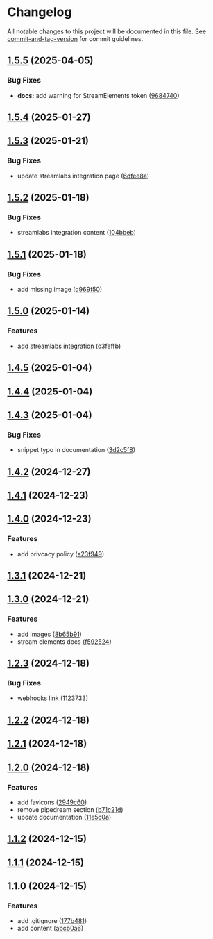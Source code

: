 # Changelog

All notable changes to this project will be documented in this file. See [commit-and-tag-version](https://github.com/absolute-version/commit-and-tag-version) for commit guidelines.

## [1.5.5](https://github.com/theater-improrama/improfans-docs/compare/v1.5.4...v1.5.5) (2025-04-05)


### Bug Fixes

* **docs:** add warning for StreamElements token ([9684740](https://github.com/theater-improrama/improfans-docs/commit/9684740cfa59086a303be33b78ee1913271ead71))

## [1.5.4](https://github.com/theater-improrama/improfans-docs/compare/v1.5.3...v1.5.4) (2025-01-27)

## [1.5.3](https://github.com/theater-improrama/improfans-docs/compare/v1.5.2...v1.5.3) (2025-01-21)


### Bug Fixes

* update streamlabs integration page ([6dfee8a](https://github.com/theater-improrama/improfans-docs/commit/6dfee8a70c99f77a6565dbe6137071a9bafbfa62))

## [1.5.2](https://github.com/theater-improrama/improfans-docs/compare/v1.5.1...v1.5.2) (2025-01-18)


### Bug Fixes

* streamlabs integration content ([104bbeb](https://github.com/theater-improrama/improfans-docs/commit/104bbebde176f554a1f86bec4422c6ecfb494152))

## [1.5.1](https://github.com/theater-improrama/improfans-docs/compare/v1.5.0...v1.5.1) (2025-01-18)


### Bug Fixes

* add missing image ([d969f50](https://github.com/theater-improrama/improfans-docs/commit/d969f5063a5f24aa44e3b3d3583e52952db1d530))

## [1.5.0](https://github.com/theater-improrama/improfans-docs/compare/v1.4.5...v1.5.0) (2025-01-14)


### Features

* add streamlabs integration ([c3feffb](https://github.com/theater-improrama/improfans-docs/commit/c3feffb7f86608b88136d27b4d3ef5d31b0c8ca5))

## [1.4.5](https://github.com/theater-improrama/improfans-docs/compare/v1.4.4...v1.4.5) (2025-01-04)

## [1.4.4](https://github.com/theater-improrama/improfans-docs/compare/v1.4.3...v1.4.4) (2025-01-04)

## [1.4.3](https://github.com/theater-improrama/improfans-docs/compare/v1.4.2...v1.4.3) (2025-01-04)


### Bug Fixes

* snippet typo in documentation ([3d2c5f8](https://github.com/theater-improrama/improfans-docs/commit/3d2c5f8a896cb0033e819efc015128b79bd3b572))

## [1.4.2](https://github.com/theater-improrama/improfans-docs/compare/v1.4.1...v1.4.2) (2024-12-27)

## [1.4.1](https://github.com/theater-improrama/improfans-docs/compare/v1.4.0...v1.4.1) (2024-12-23)

## [1.4.0](https://github.com/theater-improrama/improfans-docs/compare/v1.3.1...v1.4.0) (2024-12-23)


### Features

* add privcacy policy ([a23f949](https://github.com/theater-improrama/improfans-docs/commit/a23f9491b87e1fe4e851972cd2395757a4ba792b))

## [1.3.1](https://github.com/theater-improrama/improfans-docs/compare/v1.3.0...v1.3.1) (2024-12-21)

## [1.3.0](https://github.com/theater-improrama/improfans-docs/compare/v1.2.3...v1.3.0) (2024-12-21)


### Features

* add images ([8b65b91](https://github.com/theater-improrama/improfans-docs/commit/8b65b912ce6beeebec816754f3994e580099a0f0))
* stream elements docs ([f592524](https://github.com/theater-improrama/improfans-docs/commit/f59252479df68cfa6ccbd5ca8c65982f63dfbf98))

## [1.2.3](https://github.com/theater-improrama/improfans-docs/compare/v1.2.2...v1.2.3) (2024-12-18)


### Bug Fixes

* webhooks link ([1123733](https://github.com/theater-improrama/improfans-docs/commit/1123733ddc8152d744e05e185a81f0f8d51fc8d7))

## [1.2.2](https://github.com/theater-improrama/improfans-docs/compare/v1.2.1...v1.2.2) (2024-12-18)

## [1.2.1](https://github.com/theater-improrama/improfans-docs/compare/v1.2.0...v1.2.1) (2024-12-18)

## [1.2.0](https://github.com/theater-improrama/improfans-docs/compare/v1.1.2...v1.2.0) (2024-12-18)


### Features

* add favicons ([2949c60](https://github.com/theater-improrama/improfans-docs/commit/2949c6009bdf072234a68f633f8ba5c6da92f096))
* remove pipedream section ([b71c21d](https://github.com/theater-improrama/improfans-docs/commit/b71c21d36784c7ff5f4db86626d3ab2be9dc597c))
* update documentation ([11e5c0a](https://github.com/theater-improrama/improfans-docs/commit/11e5c0a6553fa19e691d7dfe06c28b97709f5404))

## [1.1.2](https://github.com/theater-improrama/improfans-docs/compare/v1.1.1...v1.1.2) (2024-12-15)

## [1.1.1](https://github.com/theater-improrama/improfans-docs/compare/v1.1.0...v1.1.1) (2024-12-15)

## 1.1.0 (2024-12-15)


### Features

* add .gitignore ([177b481](https://github.com/theater-improrama/improfans-docs/commit/177b4816e8ca2d127b980e5b5f22fbf1ac9b1397))
* add content ([abcb0a6](https://github.com/theater-improrama/improfans-docs/commit/abcb0a6cc5a4ebdaaea3feb66235651c175e1e87))
